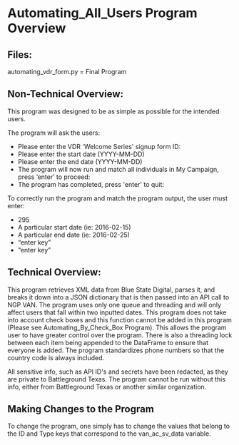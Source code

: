 # Automating_All_Users Program Overview
## Files:
automating_vdr_form.py = Final Program <br />

##  Non-Technical Overview:
This program was designed to be as simple as possible for the intended users. 

The program will ask the users: <br />
* Please enter the VDR 'Welcome Series' signup form ID: <br />
* Please enter the start date (YYYY-MM-DD) <br />
* Please enter the end date (YYYY-MM-DD) <br />
* The program will now run and match all individuals in My Campaign, press ‘enter’ to proceed: <br />
* The program has completed, press 'enter' to quit: <br />

To correctly run the program and match the program output, the user must enter: <br />
* 295 <br />
* A particular start date (ie: 2016-02-15) <br />
* A particular end date (ie: 2016-02-25) <br />
* “enter key” <br />
* “enter key” <br />

## Technical Overview:
This program retrieves XML data from Blue State Digital, parses it, and breaks it down into a JSON dictionary that is then passed into an API call to NGP VAN. The program uses only one queue and threading and will only affect users that fall within two inputted dates. This program does not take into account check boxes and this function cannot be added in this program (Please see Automating_By_Check_Box Program). This allows the program user to have greater control over the program. There is also a threading lock between each item being appended to the DataFrame to ensure that everyone is added. The program standardizes phone numbers so that the country code is always included.

All sensitive info, such as API ID's and secrets have been redacted, as they are private to Battleground Texas. The program cannot be run without this info, either from Battleground Texas or another similar organization.

## Making Changes to the Program
To change the program, one simply has to change the values that belong to the ID and Type keys that correspond to the van_ac_sv_data variable.
